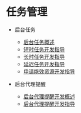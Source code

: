 # 任务管理

- 后台任务
  - [后台任务概述](background-task-overview.md)
  - [短时任务开发指导](transient-task-dev-guide.md)
  - [长时任务开发指导](continuous-task-dev-guide.md)
  - [延迟任务开发指导](work-scheduler-dev-guide.md)
  - [申请能效资源开发指导](efficiency-resources-apply-dev-guide.md)

- 后台代理提醒
  - [后台代理提醒开发概述](background-agent-scheduled-reminder-overview.md)
  - [后台代理提醒开发指导](background-agent-scheduled-reminder-guide.md)
